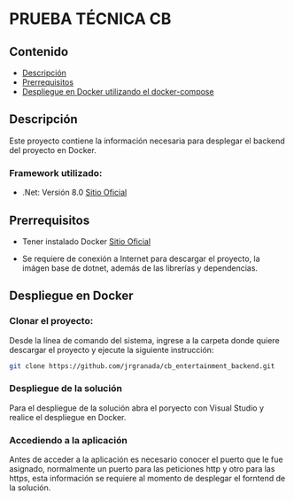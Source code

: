 # PRUEBA TÉCNICA CB

## Contenido
  * [Descripción](#descripcion)
  * [Prerrequisitos](#prerrequisitos)
  * [Despliegue en Docker utilizando el docker-compose](#despliegue)

<a name="descripcion"></a>
## Descripción

Este proyecto contiene la información necesaria para desplegar el backend del proyecto en Docker.

### Framework utilizado:
* .Net: Versión 8.0 [Sitio Oficial][LinkNet]

[LinkNet]: https://dotnet.microsoft.com/es-es/learn/dotnet/what-is-dotnet-framework

<a name="prerrequisitos"></a>
## Prerrequisitos

* Tener instalado Docker [Sitio Oficial][LinkDocker]

[LinkDocker]: https://www.docker.com/products/docker-desktop/

* Se requiere de conexión a Internet para descargar el proyecto, la imágen base de dotnet, además de las librerías y dependencias.

<a name="despliegue"></a>
## Despliegue en Docker

### Clonar el proyecto:
Desde la línea de comando del sistema, ingrese a la carpeta donde quiere descargar el proyecto y ejecute la siguiente instrucción:

```bash
git clone https://github.com/jrgranada/cb_entertainment_backend.git
```

### Despliegue de la solución

Para el despliegue de la solución abra el poryecto con Visual Studio y realice el despliegue en Docker.

### Accediendo a la aplicación

Antes de acceder a la aplicación es necesario conocer el puerto que le fue asignado, normalmente un puerto para las peticiones http y otro para las https, esta información se requiere al momento de desplegar el forntend de la solución.